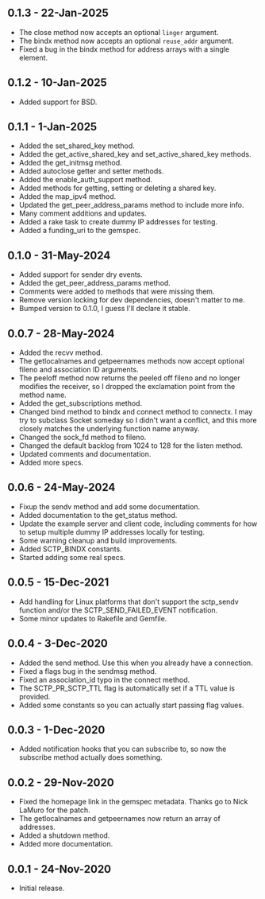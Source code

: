 ## 0.1.3 - 22-Jan-2025
* The close method now accepts an optional `linger` argument.
* The bindx method now accepts an optional `reuse_addr` argument.
* Fixed a bug in the bindx method for address arrays with a single element.

## 0.1.2 - 10-Jan-2025
* Added support for BSD.

## 0.1.1 - 1-Jan-2025
* Added the set_shared_key method.
* Added the get_active_shared_key and set_active_shared_key methods.
* Added the get_initmsg method.
* Added autoclose getter and setter methods.
* Added the enable_auth_support method.
* Added methods for getting, setting or deleting a shared key.
* Added the map_ipv4 method.
* Updated the get_peer_address_params method to include more info.
* Many comment additions and updates.
* Added a rake task to create dummy IP addresses for testing.
* Added a funding_uri to the gemspec.

## 0.1.0 - 31-May-2024
* Added support for sender dry events.
* Added the get_peer_address_params method.
* Comments were added to methods that were missing them.
* Remove version locking for dev dependencies, doesn't matter to me.
* Bumped version to 0.1.0, I guess I'll declare it stable.

## 0.0.7 - 28-May-2024
* Added the recvv method.
* The getlocalnames and getpeernames methods now accept optional fileno and
  association ID arguments.
* The peeloff method now returns the peeled off fileno and no longer modifies
  the receiver, so I dropped the exclamation point from the method name.
* Added the get_subscriptions method.
* Changed bind method to bindx and connect method to connectx. I may try to
  subclass Socket someday so I didn't want a conflict, and this more closely
  matches the underlying function name anyway.
* Changed the sock_fd method to fileno.
* Changed the default backlog from 1024 to 128 for the listen method.
* Updated comments and documentation.
* Added more specs.

## 0.0.6 - 24-May-2024
* Fixup the sendv method and add some documentation.
* Added documentation to the get_status method.
* Update the example server and client code, including comments for how to
  setup multiple dummy IP addresses locally for testing.
* Some warning cleanup and build improvements.
* Added SCTP_BINDX constants.
* Started adding some real specs.

## 0.0.5 - 15-Dec-2021
* Add handling for Linux platforms that don't support the sctp_sendv function
  and/or the SCTP_SEND_FAILED_EVENT notification.
* Some minor updates to Rakefile and Gemfile.

## 0.0.4 - 3-Dec-2020
* Added the send method. Use this when you already have a connection.
* Fixed a flags bug in the sendmsg method.
* Fixed an association_id typo in the connect method.
* The SCTP_PR_SCTP_TTL flag is automatically set if a TTL value is provided.
* Added some constants so you can actually start passing flag values.

## 0.0.3 - 1-Dec-2020
* Added notification hooks that you can subscribe to, so now the subscribe method
  actually does something.

## 0.0.2 - 29-Nov-2020
* Fixed the homepage link in the gemspec metadata. Thanks go to Nick LaMuro for the patch.
* The getlocalnames and getpeernames now return an array of addresses.
* Added a shutdown method.
* Added more documentation.

## 0.0.1 - 24-Nov-2020
* Initial release.
